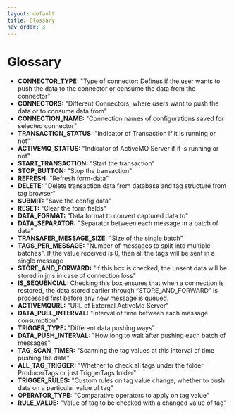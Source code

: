 ```yaml
---
layout: default
title: Glossary
nav_order: 3
---
```

# Glossary <br>
* **CONNECTOR_TYPE:** "Type of connector: Defines if the user wants to push the data to the connector or consume the data from the connector"
* **CONNECTORS:** "Different Connectors, where users want to push the data or to consume data from"
* **CONNECTION_NAME:** "Connection names of configurations saved for selected connector"
* **TRANSACTION_STATUS:** "Indicator of Transaction if it is running or not"
* **ACTIVEMQ_STATUS:** "Indicator of ActiveMQ Server if it is running or not"
* **START_TRANSACTION:** "Start the transaction"
* **STOP_BUTTON:** "Stop the transaction"
* **REFRESH:** "Refresh form-data"
* **DELETE:** "Delete transaction data from database and tag structure from tag browser"
* **SUBMIT:** "Save the config data"
* **RESET:** "Clear the form fields"
* **DATA_FORMAT:** "Data format to convert captured data to"
* **DATA_SEPARATOR:** "Separator between each message in a batch of data"
* **TRANSAFER_MESSAGE_SIZE:** "Size of the single batch"
* **TAGS_PER_MESSAGE:** "Number of messages to split into multiple batches". If the value received is 0, then all the tags will be sent in a single message
* **STORE_AND_FORWARD:** "If this box is checked, the unsent data will be stored in jms in case of connection loss"     
* **IS_SEQUENCIAL:** Checking this box ensures that when a connection is restored, the data stored earlier through “STORE_AND_FORWARD” is processed first before any new message is queued.                     
* **ACTIVEMQURL:** "URL of External ActiveMq Server"
* **DATA_PULL_INTERVAL:** "Interval of time between each message consumption"
* **TRIGGER_TYPE:** "Different data pushing ways"
* **DATA_PUSH_INTERVAL:** "How long to wait after pushing each batch of messages"
* **TAG_SCAN_TIMER:** "Scanning the tag values at this interval of time pushing the data"
* **ALL_TAG_TRIGGER:** "Whether to check all tags under the folder ProducerTags or just TriggerTags folder"
* **TRIGGER_RULES:** "Custom rules on tag value change, whether to push data on a particular value of tag"
* **OPERATOR_TYPE:** "Comparative operators to apply on tag value"
* **RULE_VALUE:** "Value of tag to be checked with a changed value of tag"



